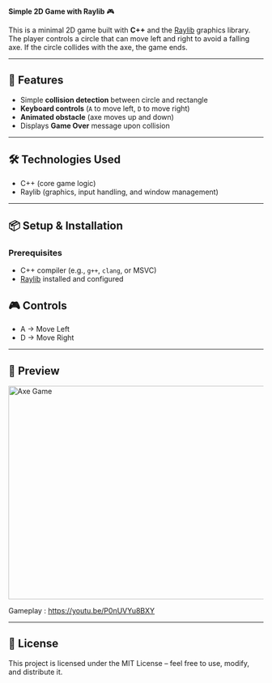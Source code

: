 **Simple 2D Game with Raylib** 🎮

This is a minimal 2D game built with **C++** and the [Raylib](https://www.raylib.com/) graphics library.
The player controls a circle that can move left and right to avoid a falling axe. If the circle collides with the axe, the game ends.

---

## 🚀 Features

* Simple **collision detection** between circle and rectangle
* **Keyboard controls** (`A` to move left, `D` to move right)
* **Animated obstacle** (axe moves up and down)
* Displays **Game Over** message upon collision

---

## 🛠️ Technologies Used

* C++ (core game logic)
* Raylib (graphics, input handling, and window management)

---

## 📦 Setup & Installation

### Prerequisites

* C++ compiler (e.g., `g++`, `clang`, or MSVC)
* [Raylib](https://www.raylib.com/) installed and configured

## 🎮 Controls

* A → Move Left
* D → Move Right

---

## 📸 Preview
<img width="797" height="422" alt="Axe Game" src="https://github.com/user-attachments/assets/050a1a91-ab54-47e7-bfe9-98139035f21c" />

Gameplay : https://youtu.be/P0nUVYu8BXY

---

## 📜 License

This project is licensed under the MIT License – feel free to use, modify, and distribute it.
